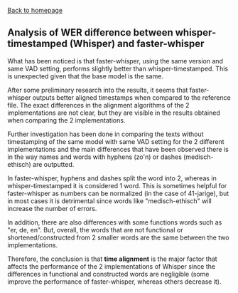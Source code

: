[Back to homepage](../index.md)

## Analysis of WER difference between whisper-timestamped (Whisper) and faster-whisper

What has been noticed is that faster-whisper, using the same version and same VAD setting, performs slightly better than whisper-timestamped. This is unexpected given that the base model is the same.

After some preliminary research into the results, it seems that faster-whisper outputs better aligned timestamps when compared to the reference file. The exact differences in the alignment algorithms of the 2 implementations are not clear, but they are visible in the results obtained when comparing the 2 implementations.

Further investigation has been done in comparing the texts without timestamping of the same model with same VAD setting for the 2 different implementations and the main differences that have been observed there is in the way names and words with hyphens (zo'n) or dashes (medisch-ethisch) are outputted.

In faster-whisper, hyphens and dashes split the word into 2, whereas in whisper-timestamped it is considered 1 word. This is sometimes helpful for faster-whisper as numbers can be normalized (in the case of 41-jarige), but in most cases it is detrimental since words like "medisch-ethisch" will increase the number of errors.

In addition, there are also differences with some functions words such as "er, de, en". But, overall, the words that are not functional or shortened/constructed from 2 smaller words are the same between the two implementations.

Therefore, the conclusion is that **time alignment** is the major factor that affects the performance of the 2 implementations of Whisper since the differences in functional and constructed words are negligible (some improve the performance of faster-whisper, whereas others decrease it).
